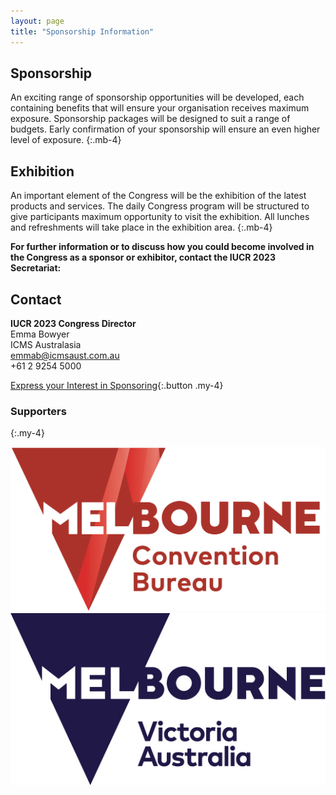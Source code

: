 ```yaml
---
layout: page
title: "Sponsorship Information"
---
```


## Sponsorship

An exciting range of sponsorship opportunities will be developed, each containing benefits that will ensure your organisation receives maximum exposure. Sponsorship packages will be designed to suit a range of budgets. Early confirmation of your sponsorship will ensure an even higher level of exposure.
{:.mb-4}

## Exhibition

An important element of the Congress will be the exhibition of the latest products and services. The daily Congress program will be structured to give participants maximum opportunity to visit the exhibition. All lunches and refreshments will take place in the exhibition area.
{:.mb-4}

**For further information or to discuss how you could become involved in the Congress as a sponsor or exhibitor, contact the IUCR 2023 Secretariat:**

## Contact

**IUCR 2023 Congress Director**\
Emma Bowyer\
ICMS Australasia\
[emmab@icmsaust.com.au](mailto:emmab@icmsaust.com.au)\
+61 2 9254 5000

[Express your Interest in Sponsoring](./){:.button .my-4}

### Supporters
{:.my-4}

<div class="row">
  <div class="col-md-3"><a href=""><img src="./assets/img/sponsors/melbourne-convention-bureau.jpg" class="img-fluid"></a></div>
  <div class="col-md-3"><a href=""><img src="./assets/img/sponsors/melbourne-victoria-australia.jpg" class="img-fluid"></a></div>
</div>
